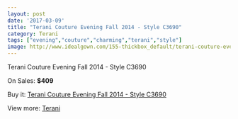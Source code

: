```yaml
---
layout: post
date: '2017-03-09'
title: "Terani Couture Evening Fall 2014 - Style C3690"
category: Terani
tags: ["evening","couture","charming","terani","style"]
image: http://www.idealgown.com/155-thickbox_default/terani-couture-evening-fall-2014-style-c3690.jpg
---
```

Terani Couture Evening Fall 2014 - Style C3690

On Sales: **$409**
<a href="https://www.idealgown.com/en/terani/56-terani-couture-evening-fall-2014-style-c3690.html"><amp-img layout="responsive" width="600" height="600" src="//www.idealgown.com/155-thickbox_default/terani-couture-evening-fall-2014-style-c3690.jpg" alt="Terani Couture Evening Fall 2014 - Style C3690 0" /></a>
<a href="https://www.idealgown.com/en/terani/56-terani-couture-evening-fall-2014-style-c3690.html"><amp-img layout="responsive" width="600" height="600" src="//www.idealgown.com/157-thickbox_default/terani-couture-evening-fall-2014-style-c3690.jpg" alt="Terani Couture Evening Fall 2014 - Style C3690 1" /></a>
<a href="https://www.idealgown.com/en/terani/56-terani-couture-evening-fall-2014-style-c3690.html"><amp-img layout="responsive" width="600" height="600" src="//www.idealgown.com/156-thickbox_default/terani-couture-evening-fall-2014-style-c3690.jpg" alt="Terani Couture Evening Fall 2014 - Style C3690 2" /></a>

Buy it: [Terani Couture Evening Fall 2014 - Style C3690](https://www.idealgown.com/en/terani/56-terani-couture-evening-fall-2014-style-c3690.html "Terani Couture Evening Fall 2014 - Style C3690")

View more: [Terani](https://www.idealgown.com/en/4-terani "Terani")